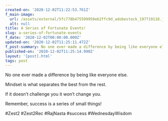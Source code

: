 ```yaml
---
created-on: '2020-12-02T11:22:53.761Z'
f_main-image:
  url: /assets/external/5fc778b475599950eb2ffc9d_adobestock_197719118.jpeg
  alt: null
title: A Series of Fortunate Events!
slug: a-series-of-fortunate-events
f_date: '2020-12-02T00:00:00.000Z'
updated-on: '2020-12-02T11:25:11.472Z'
f_post-summary: No one ever made a difference by being like everyone else.
published-on: '2020-12-02T11:25:14.990Z'
layout: '[post].html'
tags: post
---
```


No one ever made a difference by being like everyone else.

Mindset is what separates the best from the rest.

If it doesn’t challenge you it won’t change you.

Remember, success is a series of small things!

#Zest2 #Zest2Rec #RajNasta #success #WednesdayWisdom

‍
